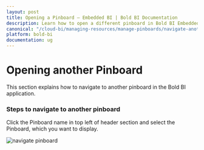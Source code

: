```yaml
---
layout: post
title: Opening a Pinboard – Embedded BI | Bold BI Documentation
description: Learn how to open a different pinboard in Bold BI Embedded. Pinboard is a collection of widgets from various dashboards pinned to it.
canonical: "/cloud-bi/managing-resources/manage-pinboards/navigate-another-pinboard/"
platform: bold-bi
documentation: ug
---
```


# Opening another Pinboard

This section explains how to navigate to another pinboard in the Bold BI application.

### Steps to navigate to another pinboard

Click the Pinboard name in top left of header section and select the Pinboard, which you want to display.

![navigate pinboard](/bold-bi-docs/static/assets/embedded/managing-resources/manage-pinboards/images/navigate-pinboard.png#width=50%)